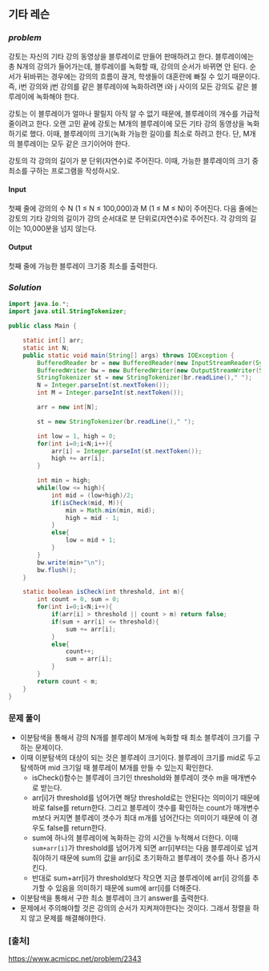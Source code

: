 ## **기타 레슨**


### ***problem***
강토는 자신의 기타 강의 동영상을 블루레이로 만들어 판매하려고 한다. 블루레이에는 총 N개의 강의가 들어가는데, 블루레이를 녹화할 때, 강의의 순서가 바뀌면 안 된다. 순서가 뒤바뀌는 경우에는 강의의 흐름이 끊겨, 학생들이 대혼란에 빠질 수 있기 때문이다. 즉, i번 강의와 j번 강의를 같은 블루레이에 녹화하려면 i와 j 사이의 모든 강의도 같은 블루레이에 녹화해야 한다.

강토는 이 블루레이가 얼마나 팔릴지 아직 알 수 없기 때문에, 블루레이의 개수를 가급적 줄이려고 한다. 오랜 고민 끝에 강토는 M개의 블루레이에 모든 기타 강의 동영상을 녹화하기로 했다. 이때, 블루레이의 크기(녹화 가능한 길이)를 최소로 하려고 한다. 단, M개의 블루레이는 모두 같은 크기이어야 한다.

강토의 각 강의의 길이가 분 단위(자연수)로 주어진다. 이때, 가능한 블루레이의 크기 중 최소를 구하는 프로그램을 작성하시오.

#### **Input**
첫째 줄에 강의의 수 N (1 ≤ N ≤ 100,000)과 M (1 ≤ M ≤ N)이 주어진다. 다음 줄에는 강토의 기타 강의의 길이가 강의 순서대로 분 단위로(자연수)로 주어진다. 각 강의의 길이는 10,000분을 넘지 않는다.

#### **Output**
첫째 줄에 가능한 블루레이 크기중 최소를 출력한다.

### ***Solution***
``` java
import java.io.*;
import java.util.StringTokenizer;

public class Main {

    static int[] arr;
    static int N;
    public static void main(String[] args) throws IOException {
        BufferedReader br = new BufferedReader(new InputStreamReader(System.in));
        BufferedWriter bw = new BufferedWriter(new OutputStreamWriter(System.out));
        StringTokenizer st = new StringTokenizer(br.readLine()," ");
        N = Integer.parseInt(st.nextToken());
        int M = Integer.parseInt(st.nextToken());

        arr = new int[N];

        st = new StringTokenizer(br.readLine()," ");

        int low = 1, high = 0;
        for(int i=0;i<N;i++){
            arr[i] = Integer.parseInt(st.nextToken());
            high += arr[i];
        }

        int min = high;
        while(low <= high){
            int mid = (low+high)/2;
            if(isCheck(mid, M)){
                min = Math.min(min, mid);
                high = mid - 1;
            }
            else{
                low = mid + 1;
            }
        }
        bw.write(min+"\n");
        bw.flush();
    }

    static boolean isCheck(int threshold, int m){
        int count = 0, sum = 0;
        for(int i=0;i<N;i++){
            if(arr[i] > threshold || count > m) return false;
            if(sum + arr[i] <= threshold){
                sum += arr[i];
            }
            else{
                count++;
                sum = arr[i];
            }
        }
        return count < m;
    }
}
```
### **문제 풀이**
- 이분탐색을 통해서 강의 N개를 블루레이 M개에 녹화할 때 최소 블루레이 크기를 구하는 문제이다.
- 이때 이분탐색의 대상이 되는 것은 블루레이 크기이다. 블루레이 크기를 mid로 두고 탐색하며 mid 크기일 때 블루레이 M개를 만들 수 있는지 확인한다.
    - isCheck()함수는 블루레이 크기인 threshold와 블루레이 갯수 m을 매개변수로 받는다.
    - arr[i]가 threshold를 넘어가면 해당 threshold로는 안된다는 의미이기 때문에 바로 false를 return한다. 그리고 블루레이 갯수를 확인하는 count가 매개변수 m보다 커지면 블루레이 갯수가 최대 m개를 넘어간다는 의미이기 때문에 이 경우도 false를 return한다.
    - sum에 하나의 블루레이에 녹화하는 강의 시간을 누적해서 더한다. 이때 `sum+arr[i]`가 threshold를 넘어가게 되면 arr[i]부터는 다음 블루레이로 넘겨줘야하기 때문에 sum의 값을 arr[i]로 초기화하고 블루레이 갯수를 하나 증가시킨다.
    - 반대로 sum+arr[i]가 threshold보다 작으면 지금 블루레이에 arr[i] 강의를 추가할 수 있음을 의미하기 때문에 sum에 arr[i]를 더해준다.
- 이분탐색을 통해서 구한 최소 블루레이 크기 answer를 출력한다.
- 문제에서 주의해야할 것은 강의의 순서가 지켜져야한다는 것이다. 그래서 정렬을 하지 않고 문제를 해결해야한다.
 
### **[출처]**
https://www.acmicpc.net/problem/2343